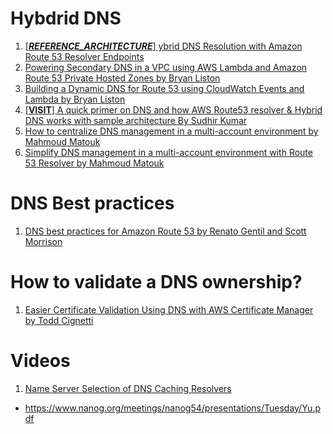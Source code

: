 
# Hybdrid DNS

1. [[_**REFERENCE_ARCHITECTURE**_] ybrid DNS Resolution with Amazon Route 53 Resolver Endpoints](https://d1.awsstatic.com/architecture-diagrams/ArchitectureDiagrams/hybrid-dns_route53-resolver-endpoint-ra.pdf?ntwd_hyb9)
1. [Powering Secondary DNS in a VPC using AWS Lambda and Amazon Route 53 Private Hosted Zones by Bryan Liston](https://aws.amazon.com/blogs/compute/powering-secondary-dns-in-a-vpc-using-aws-lambda-and-amazon-route-53-private-hosted-zones/)
2. [Building a Dynamic DNS for Route 53 using CloudWatch Events and Lambda by Bryan Liston](https://aws.amazon.com/blogs/compute/building-a-dynamic-dns-for-route-53-using-cloudwatch-events-and-lambda/)
1. [[**VISIT**] A quick primer on DNS and how AWS Route53 resolver & Hybrid DNS works with sample architecture By Sudhir Kumar](https://sidhurana.medium.com/what-is-aws-route53-resolver-and-how-hybrid-dns-works-a5b79a9d630d)
1. [How to centralize DNS management in a multi-account environment by Mahmoud Matouk](https://aws.amazon.com/blogs/security/how-to-centralize-dns-management-in-a-multi-account-environment/)
1. [Simplify DNS management in a multi-account environment with Route 53 Resolver by Mahmoud Matouk](https://aws.amazon.com/blogs/security/simplify-dns-management-in-a-multiaccount-environment-with-route-53-resolver/)

# DNS Best practices

1. [DNS best practices for Amazon Route 53 by Renato Gentil and Scott Morrison](https://aws.amazon.com/blogs/networking-and-content-delivery/dns-best-practices-for-amazon-route-53/)

# How to validate a DNS ownership?

1. [Easier Certificate Validation Using DNS with AWS Certificate Manager by Todd Cignetti](https://aws.amazon.com/blogs/security/easier-certificate-validation-using-dns-with-aws-certificate-manager/)

# Videos

1. [Name Server Selection of DNS Caching Resolvers](https://www.youtube.com/watch?v=7AULnEEkXWI)
- https://www.nanog.org/meetings/nanog54/presentations/Tuesday/Yu.pdf
